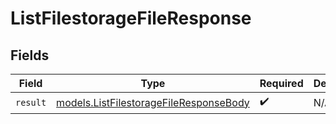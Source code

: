 # ListFilestorageFileResponse


## Fields

| Field                                                                                  | Type                                                                                   | Required                                                                               | Description                                                                            |
| -------------------------------------------------------------------------------------- | -------------------------------------------------------------------------------------- | -------------------------------------------------------------------------------------- | -------------------------------------------------------------------------------------- |
| `result`                                                                               | [models.ListFilestorageFileResponseBody](../models/listfilestoragefileresponsebody.md) | :heavy_check_mark:                                                                     | N/A                                                                                    |